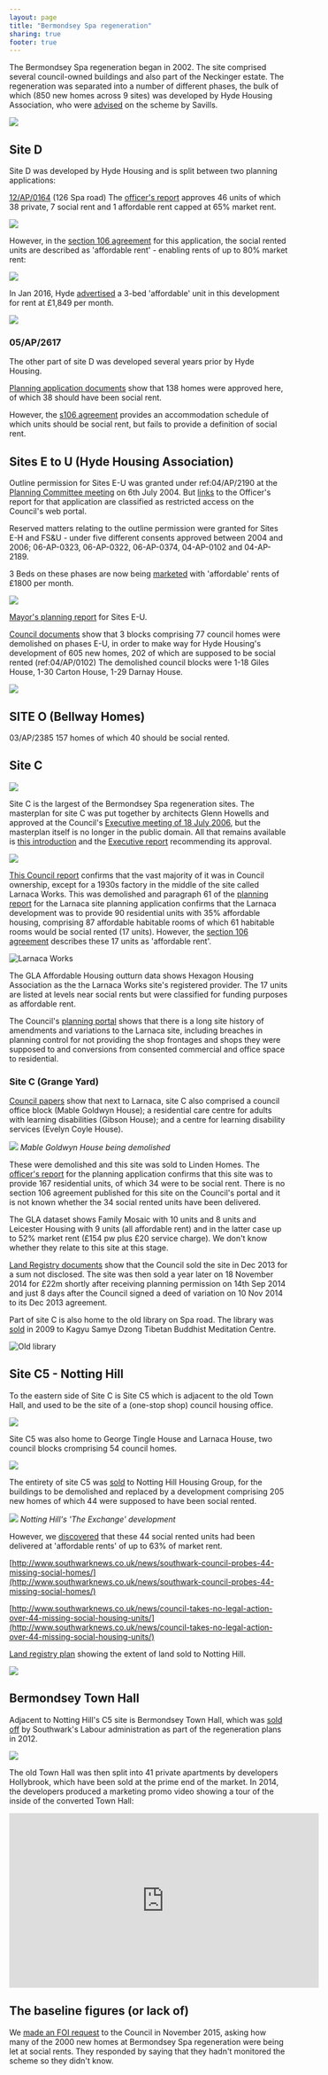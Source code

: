 ```yaml
---
layout: page
title: "Bermondsey Spa regeneration"
sharing: true
footer: true
---
```

The Bermondsey Spa regeneration began in 2002. The site comprised several council-owned buildings and also part of the Neckinger estate. The regeneration was separated into a number of different phases, the bulk of which (850 new homes across 9 sites) was developed by Hyde Housing Association, who were [advised](http://www.savills.co.uk/case-studies/development-and-planning/affordable-housing-case-studies/bermondsey-spa-regeneration.aspx) on the scheme by Savills.

![](http://crappistmartin.github.io/images/bspamasterplan.png)

## Site D 
Site D was developed by Hyde Housing and is split between two planning applications:

[12/AP/0164](http://planbuild.southwark.gov.uk/documents/?casereference=12/AP/0164&system=DC) (126 Spa road)
The [officer's report](http://moderngov.southwark.gov.uk/documents/s27524/Report.pdf) approves 46 units of which 38 private, 7 social rent and 1 affordable rent capped at 65% market rent.

![](http://crappistmartin.github.io/images/hydehousingofficerreport.png)

However, in the [section 106 agreement](http://planbuild.southwark.gov.uk/documents/?GetDocument=%7b%7b%7b!EK7yiximvJWNpj1%2bOiKq%2bg%3d%3d!%7d%7d%7d) for this application, the social rented units are described as 'affordable rent' - enabling rents of up to 80% market rent:

 
![](http://crappistmartin.github.io/images/hydehousings106.png)

In Jan 2016, Hyde [advertised](http://web.archive.org/web/20160112154349/https://www.sharetobuy.com/sharedownershippropertydetails?id=21879) a 3-bed 'affordable' unit in this development for rent at £1,849 per month.

![](http://crappistmartin.github.io/images/65percentmr.jpg)


### 05/AP/2617
The other part of site D was developed several years prior by Hyde Housing. 

[Planning application documents](http://planbuild.southwark.gov.uk:8190/online-applications/applicationDetails.do?activeTab=externalDocuments&keyVal=_STHWR_DCAPR_9520013) show that 138 homes were approved here, of which 38 should have been social rent.

However, the [s106 agreement](http://planbuild.southwark.gov.uk/documents/?GetDocument=%7b%7b%7b!ov1A%2bEO76tHjONrLVbtEug%3d%3d!%7d%7d%7d) provides an accommodation schedule of which units should be social rent, but fails to provide a definition of social rent. 


## Sites E to U (Hyde Housing Association) 

Outline permission for Sites E-U was granted under ref:04/AP/2190 at the [Planning Committee meeting](http://moderngov.southwark.gov.uk/CeListDocuments.aspx?CommitteeId=119&MeetingId=296&DF=06%2f07%2f2004&Ver=2) on 6th July 2004. But [links](http://moderngov.southwark.gov.uk/Data/Planning%20Committee/20040706/Agenda/Item%2014%20-%20Sites%20E,%20F,H,%20S%20&%20U%20Bermondsey%20Spa%20Regeneration%20SE16%20-Report.pdf) to the Officer's report for that application are classified as restricted access on the Council's web portal.

Reserved matters relating to the outline permission were granted for Sites E-H and FS&U - under five different consents approved between 2004 and 2006; 06-AP-0323, 06-AP-0322, 06-AP-0374, 04-AP-0102 and 04-AP-2189.  

3 Beds on these phases are now being [marketed](http://web.archive.org/web/20160112154349/https://www.sharetobuy.com/sharedownershippropertydetails?id=21879) with 'affordable' rents of £1800 per month.

![](http://www.habmonline.co.uk/resource/data/guides/4/1367943435.jpg)

[Mayor's planning report](http://webcache.googleusercontent.com/search?q=cache:xR4W-sYMQlwJ:legacy.london.gov.uk/mayor/planning_decisions/strategic_dev/2004/aug0204/bermondsey_spa_appendix.rtf+&cd=8&hl=en&ct=clnk&gl=uk) for Sites E-U.


[Council documents](http://planbuild.southwark.gov.uk/documents/?GetDocument=%7b%7b%7b!EK7yiximvJWNpj1%2bOiKq%2bg%3d%3d!%7d%7d%7d) show that 3 blocks comprising 77 council homes were demolished on phases E-U, in order to make way for Hyde Housing's development of 605 new homes, 202 of which are supposed to be social rented (ref:04/AP/0102)
The demolished council blocks were 1-18 Giles House, 1-30 Carton House, 1-29 Darnay House.

![](http://crappistmartin.github.io/images/darnayhouse.jpg)



## SITE O (Bellway Homes)
03/AP/2385
157 homes of which 40 should be social rented.

## Site C
![](http://www.london-se1.co.uk/news/imageuploads/1153392675_80.177.117.97.jpg)

Site C is the largest of the Bermondsey Spa regeneration sites. The masterplan for site C was put together by architects Glenn Howells and approved at the Council's [Executive meeting of 18 July 2006](http://moderngov.southwark.gov.uk/CeListDocuments.aspx?CommitteeId=118&MeetingId=3144&DF=18%2f07%2f2006&Ver=2), but the masterplan itself is no longer in the public domain. All that remains available is [this introduction](http://moderngov.southwark.gov.uk/Data/Executive/20060718/Agenda/Item%2014%20-%20Approval%20of%20Master%20Plan%20-%20Bermondsey%20Spa%20Site%20C%20-%20appendix%20c.pdf) and the [Executive report](http://moderngov.southwark.gov.uk/Data/Executive/20060718/Agenda/Item%2014%20-%20Approval%20of%20Master%20Plan%20-%20Bermondsey%20Spa%20Site%20C.pdf) recommending its approval. 

![](http://www.colourmount02.com/studio/Larnaca-2.jpg)

[This Council report](http://moderngov.southwarksites.com/Data/Major%20Projects%20Board%20%28Executive%20Committee%29/20090423/Agenda/Item%2005%20-%20Expressions%20of%20interest%20in%20the%20Councils%20Freehold%20Interest%20in%20Site%20C5,%20Grange%20Walk,%20Bermondsey%20Spa.pdf) confirms that the vast majority of it was in Council ownership, except for a 1930s factory in the middle of the site called Larnaca Works. This was demolished and paragraph 61 of the [planning report](http://moderngov.southwark.gov.uk/Data/Planning%20Committee/20070327/Agenda/Item%2064-Report%20LarnacaWorks,%20Grange%20Walk,%20London,%20SE1%203EW.pdf) for the Larnaca site planning application confirms that the Larnaca development was to provide 90 residential units with 35% affordable housing, comprising 87 affordable habitable rooms of which 61 habitable rooms would be social rented (17 units). However, the [section 106 agreement](http://planbuild.southwark.gov.uk/documents/?GetDocument=%7b%7b%7b!NCI6Tm8UG4Wyxf%2bwUloQPA%3d%3d!%7d%7d%7d) describes these 17 units as 'affordable rent'. 

![Larnaca Works](http://crappistmartin.github.io/images/larnacaworks.png)

The GLA Affordable Housing outturn data shows Hexagon Housing Association as the the Larnaca Works site's registered provider. The 17 units are listed at levels near social rents but were classified for funding purposes as affordable rent. 


The Council's [planning portal](http://planbuild.southwark.gov.uk:8190/online-applications/propertyDetails.do?activeTab=relatedCases&keyVal=_STHWR_PROPLPI_28826_1) shows that there is a long site history of amendments and variations to the Larnaca site, including breaches in planning control for not providing the shop frontages and shops they were supposed to and conversions from consented commercial and office space to residential. 

### Site C (Grange Yard)

[Council papers](http://moderngov.southwark.gov.uk/documents/s38849/Report%20Disposal%20of%20The%20Grange%20Sites%20C2%20and%20C4%20Bermondsey%20Spa%20London%20SE1.pdf) show that next to Larnaca, site C also comprised a council office block (Mable Goldwyn House); a residential care centre for adults with learning disabilities (Gibson House); and a centre for learning disability services (Evelyn Coyle House).

![](/img/lindenhomessite.jpg)
*Mable Goldwyn House being demolished*

These were demolished and this site was sold to Linden Homes. The [officer's report](http://planbuild.southwark.gov.uk/documents/?GetDocument=%7b%7b%7b!NSTsGbiMYYs7hVWdLHOlOA%3d%3d!%7d%7d%7d) for the planning application confirms that this site was to provide 167 residential units, of which 34 were to be social rent. There is no section 106 agreement published for this site on the Council's portal and it is not known whether the 34 social rented units have been delivered. 

The GLA dataset shows Family Mosaic with 10 units and 8 units and Leicester Housing with 9 units (all affordable rent) and in the latter case up to 52% market rent (£154 pw plus £20 service charge). We don't know whether they relate to this site at this stage.

[Land Registry documents](http://crappistmartin.github.io/images/LRegisterGrangeWalk.pdf) show that the Council sold the site in Dec 2013 for a sum not disclosed. The site was then sold a year later on 18 November 2014 for £22m shortly after receiving planning permission on 14th Sep 2014 and just 8 days after the Council signed a deed of variation on 10 Nov 2014 to its Dec 2013 agreement. 

Part of site C is also home to the old library on Spa road. The library was [sold](http://www.london.samye.org/about-us/centre/spa-road/) in 2009 to Kagyu Samye Dzong Tibetan Buddhist Meditation Centre.

![Old library](http://i55.tinypic.com/23mljkp.jpg)

## Site C5 - Notting Hill
To the eastern side of Site C is Site C5 which is adjacent to the old Town Hall, and used to be the site of a (one-stop shop) council housing office.

![](http://www.london-se1.co.uk/news/images/050603_onestop.jpg)

Site C5 was also home to George Tingle House and Larnaca House, two council blocks cromprising 54 council homes.

![](http://crappistmartin.github.io/images/georgetinglehouse.jpg)

The entirety of site C5 was [sold](http://moderngov.southwark.gov.uk/documents/s4670/Disposal%20of%20the%20Councils%20Freehold%20Interest%20in%20Site%20C5%20Grange%20Walk%20and%20the%20One%20Stop%20Shop%2017%20Spa%20Road.pdf) to Notting Hill Housing Group, for the buildings to be demolished and replaced by a development comprising 205 new homes of which 44 were supposed to have been social rented.

![](/img/theexchange.jpg)
*Notting Hill's 'The Exchange' development*

However, we [discovered](http://crappistmartin.github.io/blog/2015/09/24/southwark-backs-down-over-bermondsey-spa-dispute/) that these 44 social rented units had been delivered at 'affordable rents' of up to 63% of market rent.

[http://www.southwarknews.co.uk/news/southwark-council-probes-44-missing-social-homes/](http://www.southwarknews.co.uk/news/southwark-council-probes-44-missing-social-homes/)

[http://www.southwarknews.co.uk/news/council-takes-no-legal-action-over-44-missing-social-housing-units/](http://www.southwarknews.co.uk/news/council-takes-no-legal-action-over-44-missing-social-housing-units/)

[Land registry plan](http://crappistmartin.github.io/images/LRegisterPlanBermondseySpaNHHT.pdf) showing the extent of land sold to Notting Hill.

![](http://crappistmartin.github.io/images/BermondseySpaDemolition.jpg)

## Bermondsey Town Hall
Adjacent to Notting Hill's C5 site is Bermondsey Town Hall, which was [sold off](http://moderngov.southwark.gov.uk/documents/s14158/Revised%20Office%20Accommodation%20Strategy%20-%20Report.pdf) by Southwark's Labour administration as part of the regeneration plans in 2012. 

![](https://media.onthemarket.com/properties/2337629/img_0_2_ls.jpg)

The old Town Hall was then split into 41 private apartments by developers Hollybrook, which have been sold at the prime end of the market. In 2014, the developers produced a marketing promo video showing a tour of the inside of the converted Town Hall:

<iframe width="560" height="315" src="https://www.youtube.com/embed/CKo8KxiJSdI" frameborder="0" allowfullscreen></iframe>

## The baseline figures (or lack of)
We [made an FOI request](https://www.whatdotheyknow.com/request/current_tenure_mix_bermondsey_sp) to the Council in November 2015, asking how many of the 2000 new homes at Bermondsey Spa regeneration were being let at social rents. They responded by saying that they hadn't monitored the scheme so they didn't know. 

